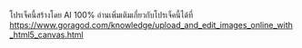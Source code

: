 โปรเจ็คนี้สร้างโดย AI 100%
อ่านเพิ่มเติมเกี่ยวกับโปรเจ็คนี้ได้ที่ https://www.goragod.com/knowledge/upload_and_edit_images_online_with_html5_canvas.html
